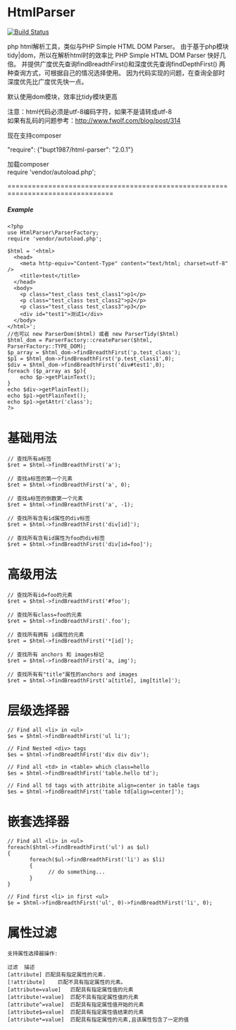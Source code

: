 HtmlParser
===============

[![Build Status](https://api.travis-ci.org/bupt1987/html-parser.svg)](https://travis-ci.org/bupt1987/html-parser)  

php html解析工具，类似与PHP Simple HTML DOM Parser。
由于基于php模块tidy|dom，所以在解析html时的效率比 PHP Simple HTML DOM Parser 快好几倍。
并提供广度优先查询findBreadthFirst()和深度优先查询findDepthFirst() 两种查询方式，可根据自己的情况选择使用。
因为代码实现的问题，在查询全部时深度优先比广度优先快一点。  

默认使用dom模块，效率比tidy模块更高  

注意：html代码必须是utf-8编码字符，如果不是请转成utf-8  
      如果有乱码的问题参考：http://www.fwolf.com/blog/post/314  

现在支持composer

"require": {"bupt1987/html-parser": "2.0.1"}

加载composer  
require 'vendor/autoload.php';

================================================================================
##### *Example*
~~~
<?php
use HtmlParser\ParserFactory;
require 'vendor/autoload.php';

$html = '<html>
  <head>
    <meta http-equiv="Content-Type" content="text/html; charset=utf-8" />
    <title>test</title>
  </head>
  <body>
    <p class="test_class test_class1">p1</p>
    <p class="test_class test_class2">p2</p>
    <p class="test_class test_class3">p3</p>
    <div id="test1">测试1</div>
  </body>
</html>';
//也可以 new ParserDom($html) 或者 new ParserTidy($html)
$html_dom = ParserFactory::createParser($html, ParserFactory::TYPE_DOM);
$p_array = $html_dom->findBreadthFirst('p.test_class');
$p1 = $html_dom->findBreadthFirst('p.test_class1',0);
$div = $html_dom->findBreadthFirst('div#test1',0);
foreach ($p_array as $p){
	echo $p->getPlainText();
}
echo $div->getPlainText();
echo $p1->getPlainText();
echo $p1->getAttr('class');
?>
~~~

基础用法
================================================================================
~~~
// 查找所有a标签
$ret = $html->findBreadthFirst('a');

// 查找a标签的第一个元素
$ret = $html->findBreadthFirst('a', 0);

// 查找a标签的倒数第一个元素
$ret = $html->findBreadthFirst('a', -1); 

// 查找所有含有id属性的div标签
$ret = $html->findBreadthFirst('div[id]');

// 查找所有含有id属性为foo的div标签
$ret = $html->findBreadthFirst('div[id=foo]'); 
~~~

高级用法
================================================================================
~~~
// 查找所有id=foo的元素
$ret = $html->findBreadthFirst('#foo');

// 查找所有class=foo的元素
$ret = $html->findBreadthFirst('.foo');

// 查找所有拥有 id属性的元素
$ret = $html->findBreadthFirst('*[id]'); 

// 查找所有 anchors 和 images标记 
$ret = $html->findBreadthFirst('a, img'); 

// 查找所有有"title"属性的anchors and images 
$ret = $html->findBreadthFirst('a[title], img[title]');
~~~

层级选择器
================================================================================
~~~
// Find all <li> in <ul> 
$es = $html->findBreadthFirst('ul li');

// Find Nested <div> tags
$es = $html->findBreadthFirst('div div div'); 

// Find all <td> in <table> which class=hello 
$es = $html->findBreadthFirst('table.hello td');

// Find all td tags with attribite align=center in table tags 
$es = $html->findBreadthFirst('table td[align=center]'); 
~~~

嵌套选择器
================================================================================
~~~
// Find all <li> in <ul> 
foreach($html->findBreadthFirst('ul') as $ul) 
{
       foreach($ul->findBreadthFirst('li') as $li) 
       {
             // do something...
       }
}

// Find first <li> in first <ul> 
$e = $html->findBreadthFirst('ul', 0)->findBreadthFirst('li', 0);
~~~

属性过滤
================================================================================
~~~
支持属性选择器操作:

过滤	描述
[attribute]	匹配具有指定属性的元素.
[!attribute]	匹配不具有指定属性的元素。
[attribute=value]	匹配具有指定属性值的元素
[attribute!=value]	匹配不具有指定属性值的元素
[attribute^=value]	匹配具有指定属性值开始的元素
[attribute$=value]	匹配具有指定属性值结束的元素
[attribute*=value]	匹配具有指定属性的元素,且该属性包含了一定的值
~~~


